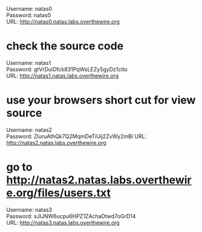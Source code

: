 Username: natas0  
Password: natas0  
URL:      http://natas0.natas.labs.overthewire.org  
# check the source code

Username: natas1  
Password: gtVrDuiDfck831PqWsLEZy5gyDz1clto  
URL:      http://natas1.natas.labs.overthewire.org  
# use your browsers short cut for view source  

Username: natas2  
Password: ZluruAthQk7Q2MqmDeTiUij2ZvWy2mBi
URL:      http://natas2.natas.labs.overthewire.org
# go to http://natas2.natas.labs.overthewire.org/files/users.txt

Username: natas3  
Password: sJIJNW6ucpu6HPZ1ZAchaDtwd7oGrD14  
URL:      http://natas3.natas.labs.overthewire.org  
